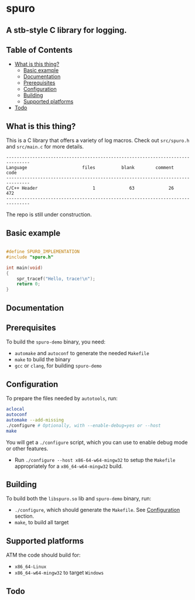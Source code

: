 # spuro

## A stb-style C library for logging.

## Table of Contents

+ [What is this thing?](#witt)
  + [Basic example](#basic_example)
  + [Documentation](#docs)
  + [Prerequisites](#prerequisites)
  + [Configuration](#config)
  + [Building](#building)
  + [Supported platforms](#support)
+ [Todo](#todo)

## What is this thing? <a name = "witt"></a>

  This is a C library that offers a variety of log macros.
  Check out `src/spuro.h` and `src/main.c` for more details.

  ```
  -------------------------------------------------------------------------------
  Language                     files          blank        comment           code
  -------------------------------------------------------------------------------
  C/C++ Header                     1             63             26            472
  -------------------------------------------------------------------------------
  ```

  The repo is still under construction.

## Basic example <a name = "basic_example"></a>

```c

#define SPURO_IMPLEMENTATION
#include "spuro.h"

int main(void)
{
    spr_tracef("Hello, trace!\n");
    return 0;
}
```

## Documentation <a name = "docs"></a>

## Prerequisites <a name = "prerequisites"></a>

  To build the `spuro-demo` binary, you need:
  * `automake` and `autoconf` to generate the needed `Makefile`
  * `make` to build the binary
  * `gcc` or `clang`, for building `spuro-demo`

## Configuration <a name = "config"></a>

  To prepare the files needed by `autotools`, run:

  ```sh
  aclocal
  autoconf
  automake --add-missing
  ./configure # Optionally, with --enable-debug=yes or --host
  make
  ```

  You will get a `./configure` script, which you can use to enable debug mode or other features.

  - Run `./configure --host x86-64-w64-mingw32` to setup the `Makefile` appropriately for a `x86_64-w64-mingw32` build.

## Building <a name = "building"></a>

  To build both the `libspuro.so` lib and `spuro-demo` binary, run:
  * `./configure`, which should generate the `Makefile`. See [Configuration](#config) section.
  * `make`, to build all target

## Supported platforms <a name = "support"></a>

  ATM the code should build for:
  - `x86_64-Linux`
  - `x86_64-w64-mingw32` to target `Windows`

## Todo <a name = "todo"></a>
